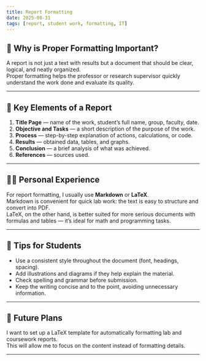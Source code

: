 ```yaml
---
title: Report Formatting
date: 2025-08-31
tags: [report, student work, formatting, IT]
---
```


## 📌 Why is Proper Formatting Important?

A report is not just a text with results but a document that should be clear, logical, and neatly organized.  
Proper formatting helps the professor or research supervisor quickly understand the work done and evaluate its quality.  

---

## 📝 Key Elements of a Report

1. **Title Page** — name of the work, student’s full name, group, faculty, date.  
2. **Objective and Tasks** — a short description of the purpose of the work.  
3. **Process** — step-by-step explanation of actions, calculations, or code.  
4. **Results** — obtained data, tables, and graphs.  
5. **Conclusion** — a brief analysis of what was achieved.  
6. **References** — sources used.  

---

## 🧑‍💻 Personal Experience

For report formatting, I usually use **Markdown** or **LaTeX**.  
Markdown is convenient for quick lab work: the text is easy to structure and convert into PDF.  
LaTeX, on the other hand, is better suited for more serious documents with formulas and tables — it’s ideal for math and programming tasks.  

---

## 🎯 Tips for Students

- Use a consistent style throughout the document (font, headings, spacing).  
- Add illustrations and diagrams if they help explain the material.  
- Check spelling and grammar before submission.  
- Keep the writing concise and to the point, avoiding unnecessary information.  

---

## 🚀 Future Plans

I want to set up a LaTeX template for automatically formatting lab and coursework reports.  
This will allow me to focus on the content instead of formatting details.  

---


